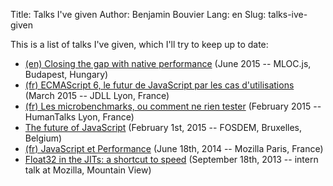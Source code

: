 Title: Talks I've given
Author: Benjamin Bouvier
Lang: en
Slug: talks-ive-given

This is a list of talks I've given, which I'll try to keep up to date:

- [(en) Closing the gap with native performance](http://bnjbvr.github.io/mlocjs-2015) (June 2015 -- MLOC.js, Budapest, Hungary)
- [(fr) ECMAScript 6, le futur de JavaScript par les cas d'utilisations](http://bnjbvr.github.io/jdll-2015-es6/) (March 2015 -- JDLL Lyon, France)
- [(fr) Les microbenchmarks, ou comment ne rien tester](http://bnjbvr.github.io/humantalks-2015-feb/) (February 2015 -- HumanTalks Lyon, France)
- [The future of JavaScript](http://bnjbvr.github.io/talk-javascript-performance/) (February 1st, 2015 -- FOSDEM, Bruxelles, Belgium)
- [(fr) JavaScript et Performance](http://bnjbvr.github.io/talk-javascript-performance/) (June 18th, 2014 -- Mozilla Paris, France)
- [Float32 in the JITs: a shortcut to speed](https://air.mozilla.org/intern-presentations-september-bouvier/) (September 18th, 2013 -- intern talk at Mozilla, Mountain View)
